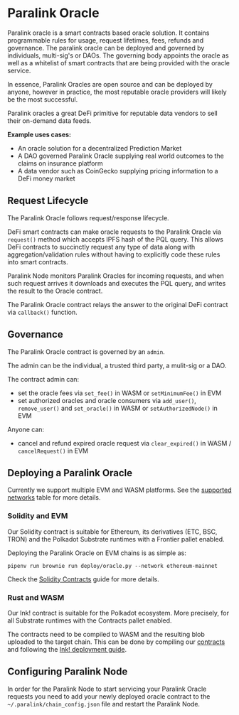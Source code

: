 <!--
order: 15
-->

# Paralink Oracle
Paralink oracle is a smart contracts based oracle solution. It contains programmable rules for usage, request
lifetimes, fees, refunds and governance. The paralink oracle can be deployed and governed by individuals,
multi-sig's or DAOs. The governing body appoints the oracle as well as a whitelist of smart
contracts that are being provided with the oracle service.

In essence, Paralink Oracles are open source and can be deployed by anyone, however in practice, the
most reputable oracle providers will likely be the most successful.

Paralink oracles a great DeFi primitive for reputable data vendors to sell their on-demand data feeds.

**Example uses cases:**

 - An oracle solution for a decentralized Prediction Market
 - A DAO governed Paralink Oracle supplying real world outcomes to the claims on insurance platform
 - A data vendor such as CoinGecko supplying pricing information to a DeFi money market

## Request Lifecycle

The Paralink Oracle follows request/response lifecycle.

DeFi smart contracts can make oracle requests to the Paralink Oracle via `request()` method which accepts IPFS hash of the PQL query. This allows DeFi contracts to succinctly request any type of data along with aggregation/validation rules without having to explicitly code these rules into smart contracts.

Paralink Node monitors Paralink Oracles for incoming requests, and when such request arrives it downloads and executes the PQL query, and writes the result to the Oracle contract.

The Paralink Oracle contract relays the answer to the original DeFi contract via `callback()` function.

## Governance

The Paralink Oracle contract is governed by an `admin`. 

The admin can be the individual, a trusted third party, a mulit-sig or a DAO.

The contract admin can:

- set the oracle fees via `set_fee()` in WASM or `setMinimumFee()` in EVM
- set authorized oracles and oracle consumers via `add_user()`, `remove_user()` and `set_oracle()` in WASM or `setAuthorizedNode()` in EVM

Anyone can:

- cancel and refund expired oracle request via `clear_expired()` in WASM / `cancelRequest()` in EVM

## Deploying a Paralink Oracle
Currently we support multiple EVM and WASM platforms. See the [supported networks](/developer-guide/getting-started.html#supported-networks) table for more details.

### Solidity and EVM
Our Solidity contract is suitable for Ethereum, its derivatives (ETC, BSC, TRON) and the Polkadot Substrate runtimes with a Frontier pallet enabled.

Deploying the Paralink Oracle on EVM chains is as simple as:

```
pipenv run brownie run deploy/oracle.py --network ethereum-mainnet
```

Check the [Solidity Contracts](https://github.com/paralink-network/solidity-contracts) guide for more details.

### Rust and WASM
Our Ink! contract is suitable for the Polkadot ecosystem. More precisely, for all Substrate runtimes
with the Contracts pallet enabled.

The contracts need to be compiled to WASM and the resulting blob uploaded to the target chain. This can be done by compiling our [contracts](https://github.com/paralink-network/ink-contracts) and following the [Ink! deployment guide](https://substrate.dev/substrate-contracts-workshop/#/0/deploying-your-contract).

## Configuring Paralink Node

In order for the Paralink Node to start servicing your Paralink Oracle requests you need to add your newly deployed oracle contract to the `~/.paralink/chain_config.json` file and restart the Paralink Node.

